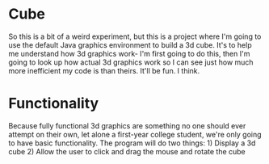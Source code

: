 # Cube
So this is a bit of a weird experiment, but this is a project where I'm going to use the default Java graphics environment
to build a 3d cube. It's to help me understand how 3d graphics work- I'm first going to do this, then I'm going to look up how actual 3d graphics work so I can see just how much more inefficient my code is than theirs. It'll be fun. I think.

# Functionality
Because fully functional 3d graphics are something no one should ever attempt on their own, let alone a first-year college student, we're only going to have basic functionality. The program will do two things:
    1) Display a 3d cube
    2) Allow the user to click and drag the mouse and rotate the cube